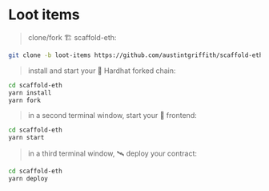 # Loot items

> clone/fork 🏗 scaffold-eth:

```bash
git clone -b loot-items https://github.com/austintgriffith/scaffold-eth.git loot-items
```

> install and start your 👷‍ Hardhat forked chain:

```bash
cd scaffold-eth
yarn install
yarn fork
```

> in a second terminal window, start your 📱 frontend:

```bash
cd scaffold-eth
yarn start
```

> in a third terminal window, 🛰 deploy your contract:

```bash
cd scaffold-eth
yarn deploy
```
